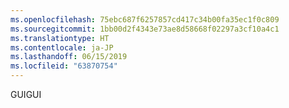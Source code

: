 ```yaml
---
ms.openlocfilehash: 75ebc687f6257857cd417c34b00fa35ec1f0c809
ms.sourcegitcommit: 1bb00d2f4343e73ae8d58668f02297a3cf10a4c1
ms.translationtype: HT
ms.contentlocale: ja-JP
ms.lasthandoff: 06/15/2019
ms.locfileid: "63870754"
---
```

<span data-ttu-id="eed4c-101">GUI</span><span class="sxs-lookup"><span data-stu-id="eed4c-101">GUI</span></span>